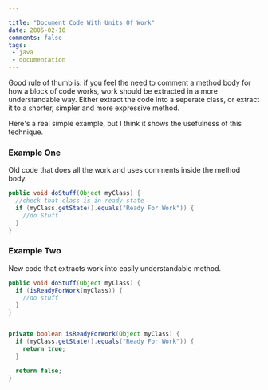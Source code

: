 ```yaml
---

title: "Document Code With Units Of Work"
date: 2005-02-10
comments: false
tags:
 - java
 - documentation
---
```


Good rule of thumb is: if you feel the need to comment a method body for how a block of code works, work should be extracted in a more understandable way. Either extract the code into a seperate class, or extract it to a shorter, simpler and more expressive method.



Here's a real simple example, but I think it shows the usefulness of this technique.



### Example One


Old code that does all the work and uses comments inside the method body.


```java
public void doStuff(Object myClass) {
  //check that class is in ready state
  if (myClass.getState().equals("Ready For Work")) {
    //do Stuff
  }
}
```



### Example Two


New code that extracts work into easily understandable method.


```java
public void doStuff(Object myClass) {
  if (isReadyForWork(myClass)) {
    //do stuff
  }
}


private boolean isReadyForWork(Object myClass) {
  if (myClass.getState().equals("Ready For Work")) {
    return true;
  }

  return false;
}
```
